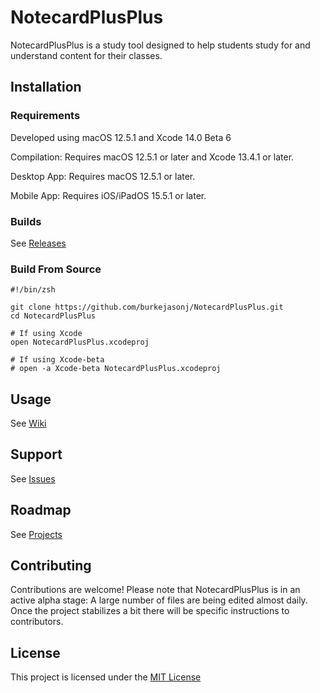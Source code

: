 # NotecardPlusPlus

NotecardPlusPlus is a study tool designed to help students study for and understand content for their classes.

## Installation

### Requirements
Developed using macOS 12.5.1 and Xcode 14.0 Beta 6

Compilation: Requires macOS 12.5.1 or later and Xcode 13.4.1 or later.

Desktop App: Requires macOS 12.5.1 or later.

Mobile App: Requires iOS/iPadOS 15.5.1 or later.

### Builds
See [Releases](https://github.com/burkejasonj/NotecardPlusPlus/releases)

### Build From Source
```
#!/bin/zsh

git clone https://github.com/burkejasonj/NotecardPlusPlus.git
cd NotecardPlusPlus

# If using Xcode
open NotecardPlusPlus.xcodeproj

# If using Xcode-beta
# open -a Xcode-beta NotecardPlusPlus.xcodeproj
```

## Usage

See [Wiki](https://github.com/burkejasonj/NotecardPlusPlus/wiki)

## Support

See [Issues](https://github.com/burkejasonj/NotecardPlusPlus/issues)

## Roadmap

See [Projects](https://github.com/burkejasonj/NotecardPlusPlus/projects)

## Contributing

Contributions are welcome! Please note that NotecardPlusPlus is in an active alpha stage: A large number of files are being edited almost daily. Once the project stabilizes a bit there will be specific instructions to contributors.

## License

This project is licensed under the [MIT License](https://github.com/burkejasonj/NotecardPlusPlus/blob/main/LICENSE.md)
